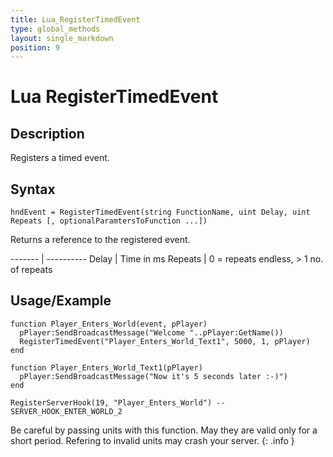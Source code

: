```yaml
---
title: Lua_RegisterTimedEvent
type: global_methods
layout: single_markdown
position: 9
---
```


# Lua RegisterTimedEvent

## Description

Registers a timed event.

## Syntax

```
hndEvent = RegisterTimedEvent(string FunctionName, uint Delay, uint Repeats [, optionalParamtersToFunction ...])
```

Returns a reference to the registered event.

------- | ----------
Delay   | Time in ms
Repeats | 0 = repeats endless, > 1 no. of repeats

## Usage/Example

```
function Player_Enters_World(event, pPlayer)
  pPlayer:SendBroadcastMessage("Welcome "..pPlayer:GetName())
  RegisterTimedEvent("Player_Enters_World_Text1", 5000, 1, pPlayer)
end

function Player_Enters_World_Text1(pPlayer)
  pPlayer:SendBroadcastMessage("Now it's 5 seconds later :-)")
end

RegisterServerHook(19, "Player_Enters_World") -- SERVER_HOOK_ENTER_WORLD_2
```

Be careful by passing units with this function. May they are valid only for a short period. Refering to invalid units may crash your server.
{: .info }